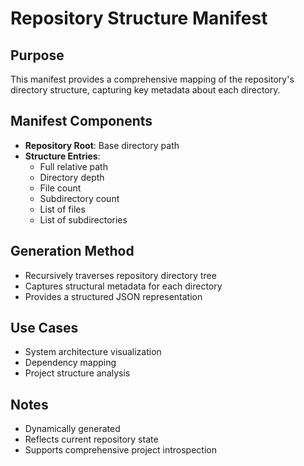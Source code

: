 # Repository Structure Manifest

## Purpose
This manifest provides a comprehensive mapping of the repository's directory structure, capturing key metadata about each directory.

## Manifest Components
- **Repository Root**: Base directory path
- **Structure Entries**:
  * Full relative path
  * Directory depth
  * File count
  * Subdirectory count
  * List of files
  * List of subdirectories

## Generation Method
- Recursively traverses repository directory tree
- Captures structural metadata for each directory
- Provides a structured JSON representation

## Use Cases
- System architecture visualization
- Dependency mapping
- Project structure analysis

## Notes
- Dynamically generated
- Reflects current repository state
- Supports comprehensive project introspection
